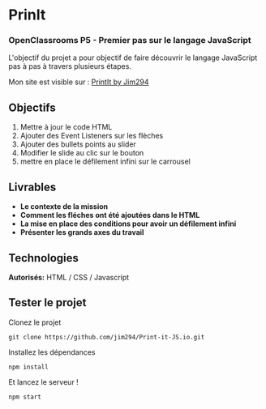 # PrinIt
### OpenClassrooms P5 - Premier pas sur le langage JavaScript

L'objectif du projet a pour objectif de faire découvrir le langage JavaScript pas à pas à travers plusieurs étapes.

Mon site est visible sur : [PrintIt by Jim294](https://jim294.github.io/Print-it-JS.io/)

## Objectifs

1. Mettre à jour le code HTML
2. Ajouter des Event Listeners sur les flèches
3. Ajouter des bullets points au slider
4. Modifier le slide au clic sur le bouton
5. mettre en place le défilement infini sur le carrousel

## Livrables

- **Le contexte de la mission**
- **Comment les fléches ont été ajoutées dans le HTML**
- **La mise en place des conditions pour avoir un défilement infini**
- **Présenter les grands axes du travail**

## Technologies

**Autorisés:** HTML / CSS / Javascript

## Tester le projet

Clonez le projet
```terminal
git clone https://github.com/jim294/Print-it-JS.io.git
```
Installez les dépendances
```terminal
npm install
```
Et lancez le serveur !
```terminal
npm start
```
